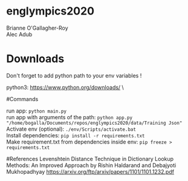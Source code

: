 # englympics2020

Brianne O'Gallagher-Roy \
Alec Adub

# Downloads

Don't forget to add python path to your env variables ! 

python3: https://www.python.org/downloads/ \

#Commands

run app: ```python main.py``` \
run app with arguments of the path:  ```python app.py "/home/bogalla/Documents/repos/englympics2020/data/Training Json"``` \
Activate env (optional): ```./env/Scripts/activate.bat``` \
Install dependencies: ```pip install -r requirements.txt``` \
Make requirement.txt from dependencies inside env: ```pip freeze > requirements.txt```

#References
Levenshtein Distance Technique in Dictionary Lookup Methods: An Improved Approach by Rishin Haldarand and Debajyoti Mukhopadhyay
https://arxiv.org/ftp/arxiv/papers/1101/1101.1232.pdf
